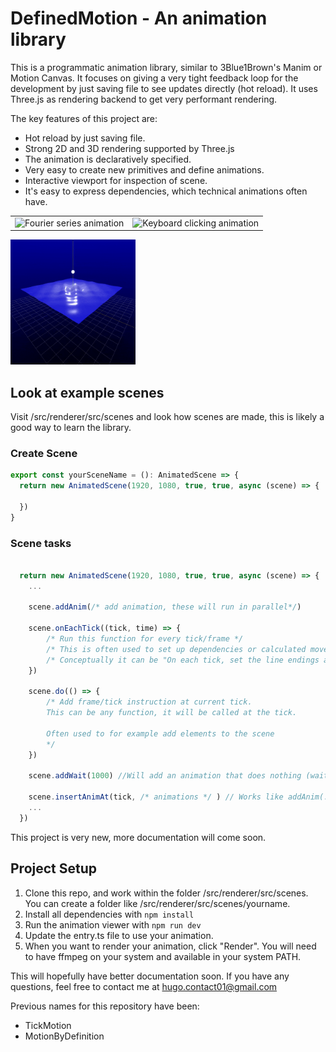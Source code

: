 # DefinedMotion - An animation library

This is a programmatic animation library, similar to 3Blue1Brown's Manim or Motion Canvas. It focuses on giving a very tight feedback loop for the development by just saving file to see updates directly (hot reload). It uses Three.js as rendering backend to get very performant rendering.


The key features of this project are:

* Hot reload by just saving file.
* Strong 2D and 3D rendering supported by Three.js
* The animation is declaratively specified.
* Very easy to create new primitives and define animations.
* Interactive viewport for inspection of scene.
* It's easy to express dependencies, which technical animations often have.

<table>
  <tr>
    <td><img src="resources/animation2.gif" alt="Fourier series animation" width="200" /></td>
    <td><img src="resources/animation3.gif" alt="Keyboard clicking animation" width="200" /></td>
  </tr>
</table>
<img src="resources/animation1.gif" alt="Math surface animation" width="200" />


## Look at example scenes
Visit /src/renderer/src/scenes and look how scenes are made, this is likely a good way to learn the library.


### Create Scene 
```ts
export const yourSceneName = (): AnimatedScene => {
  return new AnimatedScene(1920, 1080, true, true, async (scene) => {

  })
}

```

### Scene tasks
```ts

  return new AnimatedScene(1920, 1080, true, true, async (scene) => {
    ...

    scene.addAnim(/* add animation, these will run in parallel*/)

    scene.onEachTick((tick, time) => {
        /* Run this function for every tick/frame */
        /* This is often used to set up dependencies or calculated movements */
        /* Conceptually it can be "On each tick, set the line endings at the position of sphere A and sphere B", this will make the line updated regardless of what happens to sphere A and B */
    })

    scene.do(() => {
        /* Add frame/tick instruction at current tick.
        This can be any function, it will be called at the tick.

        Often used to for example add elements to the scene
        */
    })

    scene.addWait(1000) //Will add an animation that does nothing (waits) for the duration

    scene.insertAnimAt(tick, /* animations */ ) // Works like addAnim(...) but you can just insert an animation anywhere anytime. You can insert animations in the future or present during onEachTick. This is very powerful for complex animations.
    ...
  })

```

This project is very new, more documentation will come soon.



## Project Setup
 
1. Clone this repo, and work within the folder /src/renderer/src/scenes.
You can create a folder like /src/renderer/src/scenes/yourname.
2. Install all dependencies with `npm install`
3. Run the animation viewer with `npm run dev`
4. Update the entry.ts file to use your animation.
5. When you want to render your animation, click "Render". You will need to have ffmpeg on your system and available in your system PATH.

This will hopefully have better documentation soon. If you have any questions, feel free to contact me at hugo.contact01@gmail.com

Previous names for this repository have been: 
* TickMotion
* MotionByDefinition